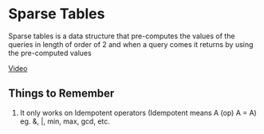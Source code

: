 # Sparse Tables

Sparse tables is a data structure that pre-computes the values of the queries in length of order of 2 and when
a query comes it returns by using the pre-computed values

[Video](https://www.youtube.com/watch?v=0jWeUdxrGm4)

## Things to Remember

1. It only works on Idempotent operators (Idempotent means A (op) A = A) eg. &, |, min, max, gcd, etc.
